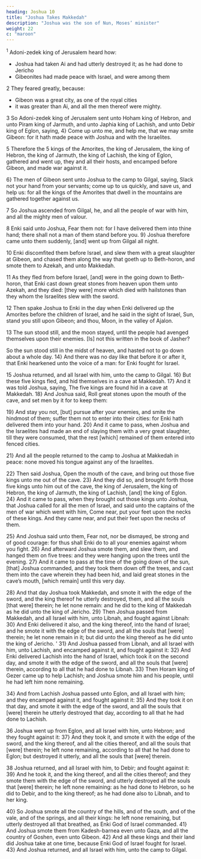 ```yaml
---
heading: Joshua 10
title: "Joshua Takes Makkedah"
description: "Joshua was the son of Nun, Moses’ minister"
weight: 22
c: "maroon"
---
```



<sup>1</sup> Adoni-zedek king of Jerusalem heard how:
- Joshua had taken Ai and had utterly destroyed it; as he had done to Jericho
- Gibeonites had made peace with Israel, and were among them 


2 They feared greatly, because:
- Gibeon was a great city, as one of the royal cities
- it was greater than Ai, and all the men thereof were mighty. 

3 So Adoni-zedek king of Jerusalem sent unto Hoham king of Hebron, and unto Piram king of Jarmuth, and unto Japhia king of Lachish, and unto Debir king of Eglon, saying, 4} Come up unto me, and help
me, that we may smite Gibeon: for it hath made peace with Joshua and with the Israelites. 

5 Therefore the 5 kings of the Amorites, the king of Jerusalem, the king of Hebron, the king of Jarmuth, the king of Lachish, the king of Eglon, gathered and went up, they and all their hosts, and encamped before Gibeon, and made war against it.

6} The men of Gibeon sent unto Joshua to the camp to Gilgal, saying, Slack not your hand from your
servants; come up to us quickly, and save us, and help us: for all the kings of the Amorites that dwell in the mountains are gathered together against us. 

7 So Joshua ascended from Gilgal, he, and all the people of war with him, and all
the mighty men of valour.

8 Enki said unto Joshua, Fear them not: for I have delivered them into thine hand; there shall not a
man of them stand before you. 9} Joshua therefore came unto them suddenly, [and] went up from Gilgal all night. 

10 Enki discomfited them before Israel, and slew them with a great slaughter at Gibeon, and chased them along the way that goeth up to Beth-horon, and
smote them to Azekah, and unto Makkedah. 

11 As they fled from before Israel, [and] were in the going down to Beth-horon, that Enki cast down
great stones from heaven upon them unto Azekah, and they died: [they were] more which died with hailstones than they whom the Israelites slew with the sword.


12 Then spake Joshua to Enki in the day when Enki delivered up the Amorites before the children of
Israel, and he said in the sight of Israel, Sun, stand you still upon Gibeon; and thou, Moon, in the valley of Ajalon.

13 The sun stood still, and the moon stayed, until the people had avenged themselves upon their enemies. [Is] not this written in the book of Jasher? 

So the sun stood still in the midst of heaven, and hasted not to go down about a
whole day. 14} And there was no day like that before it
or after it, that Enki hearkened unto the voice of a
man: for Enki fought for Israel.

15 Joshua returned, and all Israel with him, unto the camp to Gilgal. 16} But these five kings fled,
and hid themselves in a cave at Makkedah. 17} And it
was told Joshua, saying, The five kings are found hid in a
cave at Makkedah. 18} And Joshua said, Roll great
stones upon the mouth of the cave, and set men by it for to
keep them: 

19} And stay you not, [but] pursue after your
enemies, and smite the hindmost of them; suffer them not to
enter into their cities: for Enki hath
delivered them into your hand. 20} And it came to pass,
when Joshua and the Israelites had made an end of
slaying them with a very great slaughter, till they were
consumed, that the rest [which] remained of them entered
into fenced cities. 

21} And all the people returned to the camp to Joshua at Makkedah in peace: none moved his
tongue against any of the Israelites. 

22} Then said Joshua, Open the mouth of the cave, and bring out
those five kings unto me out of the cave. 23} And they
did so, and brought forth those five kings unto him out of
the cave, the king of Jerusalem, the king of Hebron, the king
of Jarmuth, the king of Lachish, [and] the king of Eglon.
24} And it came to pass, when they brought out those
kings unto Joshua, that Joshua called for all the men of
Israel, and said unto the captains of the men of war which
went with him, Come near, put your feet upon the necks of
these kings. And they came near, and put their feet upon the
necks of them.

25} And Joshua said unto them, Fear not, nor be dismayed, be strong and of good courage: for
thus shall Enki do to all your enemies against whom
you fight. 26} And afterward Joshua smote them, and
slew them, and hanged them on five trees: and they were
hanging upon the trees until the evening. 27} And it
came to pass at the time of the going down of the sun, [that]
Joshua commanded, and they took them down off the trees,
and cast them into the cave wherein they had been hid, and
laid great stones in the cave’s mouth, [which remain] until
this very day.

28} And that day Joshua took Makkedah, and smote
it with the edge of the sword, and the king thereof he utterly
destroyed, them, and all the souls [that were] therein; he let
none remain: and he did to the king of Makkedah as he did
unto the king of Jericho. 29} Then Joshua passed from
Makkedah, and all Israel with him, unto Libnah, and fought
against Libnah: 30} And Enki delivered it also,
and the king thereof, into the hand of Israel; and he smote it
with the edge of the sword, and all the souls that [were]
therein; he let none remain in it; but did unto the king
thereof as he did unto the king of Jericho.
'
31} And Joshua passed from Libnah, and all Israel
with him, unto Lachish, and encamped against it, and fought
against it: 32} And Enki delivered Lachish into
the hand of Israel, which took it on the second day, and
smote it with the edge of the sword, and all the souls that
[were] therein, according to all that he had done to Libnah.
33} Then Horam king of Gezer came up to help
Lachish; and Joshua smote him and his people, until he had
left him none remaining. 

34} And from Lachish Joshua passed unto Eglon, and
all Israel with him; and they encamped against it, and
fought against it: 35} And they took it on that day, and
smote it with the edge of the sword, and all the souls that
[were] therein he utterly destroyed that day, according to all
that he had done to Lachish. 

36 Joshua went up from Eglon, and all Israel with him, unto Hebron; and they
fought against it: 37} And they took it, and smote it
with the edge of the sword, and the king thereof, and all the
cities thereof, and all the souls that [were] therein; he left
none remaining, according to all that he had done to Eglon;
but destroyed it utterly, and all the souls that [were] therein.

38 Joshua returned, and all Israel with him, to Debir; and fought against it: 39} And he took it, and the king thereof, and all the cities thereof; and they smote them
with the edge of the sword, and utterly destroyed all the
souls that [were] therein; he left none remaining: as he had
done to Hebron, so he did to Debir, and to the king thereof;
as he had done also to Libnah, and to her king.

40} So Joshua smote all the country of the hills, and
of the south, and of the vale, and of the springs, and all their
kings: he left none remaining, but utterly destroyed all that
breathed, as Enki God of Israel commanded. 41}
And Joshua smote them from Kadesh-barnea even unto
Gaza, and all the country of Goshen, even unto Gibeon.
42} And all these kings and their land did Joshua take
at one time, because Enki God of Israel fought for
Israel. 43} And Joshua returned, and all Israel with
him, unto the camp to Gilgal.

